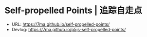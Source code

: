 # Self-propelled Points | 追踪自走点

- URL: https://7ma.github.io/self-propelled-points/
- Devlog: https://7ma.github.io/p5js-self-propelled-points/
